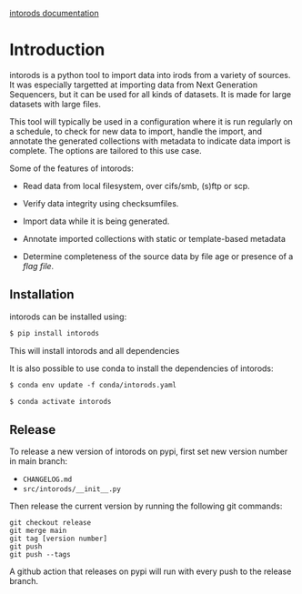 [intorods documentation](https://intorods.readthedocs.io/en/latest/index.html)

# Introduction

intorods is a python tool to import data into irods from a variety of sources.
It was especially targetted at importing data from Next Generation Sequencers, but it can
be used for all kinds of datasets. It is made for large datasets with large files.

This tool will typically be used in a configuration where it is run regularly on a schedule,
to check for new data to import, handle the import, and annotate the generated collections with
metadata to indicate data import is complete. The options are tailored to this use case.

Some of the features of intorods:


* Read data from local filesystem, over cifs/smb, (s)ftp or scp.


* Verify data integrity using checksumfiles.


* Import data while it is being generated.


* Annotate imported collections with static or template-based metadata


* Determine completeness of the source data by file age or presence of a *flag file*.

## Installation

intorods can be installed using:

```default
$ pip install intorods
```

This will install intorods and all dependencies

It is also possible to use conda to install the dependencies of intorods:

```default
$ conda env update -f conda/intorods.yaml

$ conda activate intorods
```

## Release

To release a new version of intorods on pypi, first set new version number in main branch:
 - `CHANGELOG.md`
 - `src/intorods/__init__.py`

Then release the current version by running the following git commands:
```
git checkout release
git merge main
git tag [version number]
git push
git push --tags
```

A github action that releases on pypi will run with every push to the release branch.

